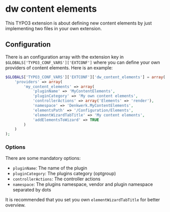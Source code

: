 # dw content elements

This TYPO3 extension is about defining new content elements by just implementing two
files in your own extension.

## Configuration

There is an configuration array with the extension key in `$GLOBALS['TYPO3_CONF_VARS']['EXTCONF']`
where you can define your own providers of content elements. Here is an example:

```php
$GLOBALS['TYPO3_CONF_VARS']['EXTCONF']['dw_content_elements'] = array(
    'providers' => array(
        'my_content_elements' => array(
            'pluginName' => 'MyContentElements',
            'pluginCategory' => 'My own content elements',
            'controllerActions' => array('Elements' => 'render'),
            'namespace' => 'Denkwerk.MyContentElements',
            'elementsPath' => '/Configuration/Elements',
            'elementWizardTabTitle' => 'My content elements',
            'addElementsToWizard' => TRUE
        )
    )
);
```

### Options

There are some mandatory options:

- `pluginName`: The name of the plugin
- `pluginCategory`: The plugins category (optgroup)
- `controllerActions`: The controller actions
- `namespace`: The plugins namespace, vendor and plugin namespace separated by dots

It is recommended that you set you own `elementWizardTabTitle` for better overview.
